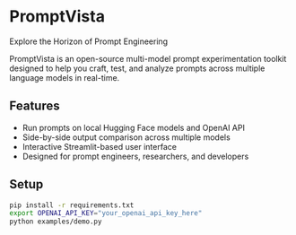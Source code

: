 # PromptVista

Explore the Horizon of Prompt Engineering

PromptVista is an open-source multi-model prompt experimentation toolkit designed to help you craft, test, and analyze prompts across multiple language models in real-time.

## Features

- Run prompts on local Hugging Face models and OpenAI API
- Side-by-side output comparison across multiple models
- Interactive Streamlit-based user interface
- Designed for prompt engineers, researchers, and developers

## Setup

```bash
pip install -r requirements.txt
export OPENAI_API_KEY="your_openai_api_key_here"
python examples/demo.py
